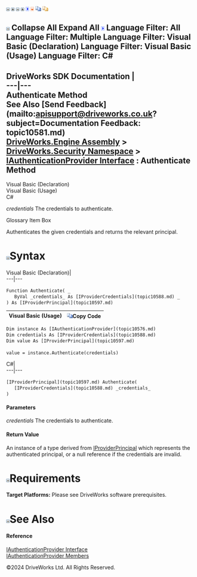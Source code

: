 ![](dotnetimages/collapse.gif) ![](dotnetimages/expand.gif) ![](dotnetimages/collapse.gif) ![](dotnetimages/expand.gif) ![](dotnetimages/drpdown.gif) ![](dotnetimages/drpdown_orange.gif) ![](dotnetimages/copycode.gif) ![](dotnetimages/copycodeHighlight.gif)

![](dotnetimages/collapse.gif) Collapse All Expand All ![](dotnetimages/drpdown.gif) Language Filter: All  Language Filter: Multiple  Language Filter: Visual Basic (Declaration) Language Filter: Visual Basic (Usage) Language Filter: C#  
---  
DriveWorks SDK Documentation  |   
---|---  
Authenticate Method   
See Also [Send Feedback](mailto:apisupport@driveworks.co.uk?subject=Documentation Feedback: topic10581.md)  
[DriveWorks.Engine Assembly](topic2156.md) > [DriveWorks.Security Namespace](topic10574.md) > [IAuthenticationProvider Interface](topic10576.md) : Authenticate Method  
---  
  
Visual Basic (Declaration)    
Visual Basic (Usage)    
C# 

_credentials_
    The credentials to authenticate.

Glossary Item Box

Authenticates the given credentials and returns the relevant principal. 

# ![](dotnetimages/collapse.gif)Syntax

Visual Basic (Declaration)|   
---|---  
      
    
    Function Authenticate( _
       ByVal _credentials_ As [IProviderCredentials](topic10588.md) _
    ) As [IProviderPrincipal](topic10597.md)  
  
Visual Basic (Usage)| ![](dotnetimages/copycode.gif)Copy Code  
---|---  
      
    
    Dim instance As [IAuthenticationProvider](topic10576.md)
    Dim credentials As [IProviderCredentials](topic10588.md)
    Dim value As [IProviderPrincipal](topic10597.md)
     
    value = instance.Authenticate(credentials)  
  
C#|   
---|---  
      
    
    [IProviderPrincipal](topic10597.md) Authenticate( 
       [IProviderCredentials](topic10588.md) _credentials_
    )  
  
#### Parameters

 _credentials_
    The credentials to authenticate.

#### Return Value

An instance of a type derived from [IProviderPrincipal](topic10597.md) which represents the authenticated principal, or a null reference if the credentials are invalid.

# ![](dotnetimages/collapse.gif)Requirements

**Target Platforms:** Please see DriveWorks software prerequisites.

# ![](dotnetimages/collapse.gif)See Also

#### Reference

[IAuthenticationProvider Interface](topic10576.md)   
[IAuthenticationProvider Members](topic10577.md)

©2024 DriveWorks Ltd. All Rights Reserved.
